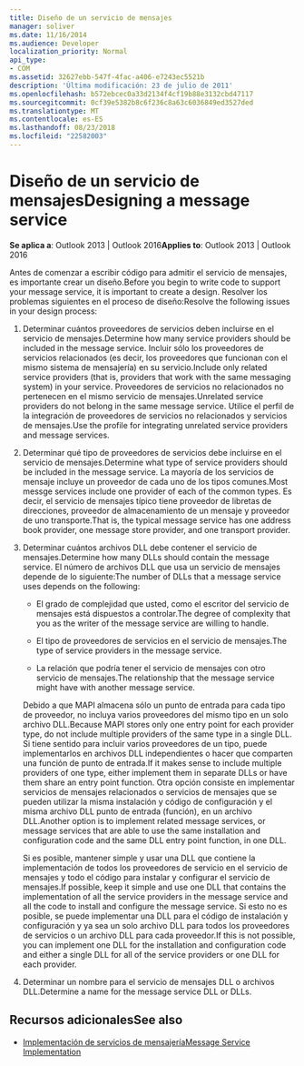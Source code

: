 ```yaml
---
title: Diseño de un servicio de mensajes
manager: soliver
ms.date: 11/16/2014
ms.audience: Developer
localization_priority: Normal
api_type:
- COM
ms.assetid: 32627ebb-547f-4fac-a406-e7243ec5521b
description: 'Última modificación: 23 de julio de 2011'
ms.openlocfilehash: b572ebcec0a33d2134f4cf19b88e3132cbd47117
ms.sourcegitcommit: 0cf39e5382b8c6f236c8a63c6036849ed3527ded
ms.translationtype: MT
ms.contentlocale: es-ES
ms.lasthandoff: 08/23/2018
ms.locfileid: "22582003"
---
```

# <a name="designing-a-message-service"></a><span data-ttu-id="1fa08-103">Diseño de un servicio de mensajes</span><span class="sxs-lookup"><span data-stu-id="1fa08-103">Designing a message service</span></span>

<span data-ttu-id="1fa08-104">**Se aplica a**: Outlook 2013 | Outlook 2016</span><span class="sxs-lookup"><span data-stu-id="1fa08-104">**Applies to**: Outlook 2013 | Outlook 2016</span></span> 
  
<span data-ttu-id="1fa08-105">Antes de comenzar a escribir código para admitir el servicio de mensajes, es importante crear un diseño.</span><span class="sxs-lookup"><span data-stu-id="1fa08-105">Before you begin to write code to support your message service, it is important to create a design.</span></span> <span data-ttu-id="1fa08-106">Resolver los problemas siguientes en el proceso de diseño:</span><span class="sxs-lookup"><span data-stu-id="1fa08-106">Resolve the following issues in your design process:</span></span>
  
1. <span data-ttu-id="1fa08-107">Determinar cuántos proveedores de servicios deben incluirse en el servicio de mensajes.</span><span class="sxs-lookup"><span data-stu-id="1fa08-107">Determine how many service providers should be included in the message service.</span></span> <span data-ttu-id="1fa08-108">Incluir sólo los proveedores de servicios relacionados (es decir, los proveedores que funcionan con el mismo sistema de mensajería) en su servicio.</span><span class="sxs-lookup"><span data-stu-id="1fa08-108">Include only related service providers (that is, providers that work with the same messaging system) in your service.</span></span> <span data-ttu-id="1fa08-109">Proveedores de servicios no relacionados no pertenecen en el mismo servicio de mensajes.</span><span class="sxs-lookup"><span data-stu-id="1fa08-109">Unrelated service providers do not belong in the same message service.</span></span> <span data-ttu-id="1fa08-110">Utilice el perfil de la integración de proveedores de servicios no relacionados y servicios de mensajes.</span><span class="sxs-lookup"><span data-stu-id="1fa08-110">Use the profile for integrating unrelated service providers and message services.</span></span>
    
2. <span data-ttu-id="1fa08-111">Determinar qué tipo de proveedores de servicios debe incluirse en el servicio de mensajes.</span><span class="sxs-lookup"><span data-stu-id="1fa08-111">Determine what type of service providers should be included in the message service.</span></span> <span data-ttu-id="1fa08-112">La mayoría de los servicios de mensaje incluye un proveedor de cada uno de los tipos comunes.</span><span class="sxs-lookup"><span data-stu-id="1fa08-112">Most messge services include one provider of each of the common types.</span></span> <span data-ttu-id="1fa08-113">Es decir, el servicio de mensajes típico tiene proveedor de libretas de direcciones, proveedor de almacenamiento de un mensaje y proveedor de uno transporte.</span><span class="sxs-lookup"><span data-stu-id="1fa08-113">That is, the typical message service has one address book provider, one message store provider, and one transport provider.</span></span>
    
3. <span data-ttu-id="1fa08-114">Determinar cuántos archivos DLL debe contener el servicio de mensajes.</span><span class="sxs-lookup"><span data-stu-id="1fa08-114">Determine how many DLLs should contain the message service.</span></span> <span data-ttu-id="1fa08-115">El número de archivos DLL que usa un servicio de mensajes depende de lo siguiente:</span><span class="sxs-lookup"><span data-stu-id="1fa08-115">The number of DLLs that a message service uses depends on the following:</span></span>
    
   - <span data-ttu-id="1fa08-116">El grado de complejidad que usted, como el escritor del servicio de mensajes está dispuestos a controlar.</span><span class="sxs-lookup"><span data-stu-id="1fa08-116">The degree of complexity that you as the writer of the message service are willing to handle.</span></span>
    
   - <span data-ttu-id="1fa08-117">El tipo de proveedores de servicios en el servicio de mensajes.</span><span class="sxs-lookup"><span data-stu-id="1fa08-117">The type of service providers in the message service.</span></span>
    
   - <span data-ttu-id="1fa08-118">La relación que podría tener el servicio de mensajes con otro servicio de mensajes.</span><span class="sxs-lookup"><span data-stu-id="1fa08-118">The relationship that the message service might have with another message service.</span></span>
    
   <span data-ttu-id="1fa08-119">Debido a que MAPI almacena sólo un punto de entrada para cada tipo de proveedor, no incluya varios proveedores del mismo tipo en un solo archivo DLL.</span><span class="sxs-lookup"><span data-stu-id="1fa08-119">Because MAPI stores only one entry point for each provider type, do not include multiple providers of the same type in a single DLL.</span></span> <span data-ttu-id="1fa08-120">Si tiene sentido para incluir varios proveedores de un tipo, puede implementarlos en archivos DLL independientes o hacer que comparten una función de punto de entrada.</span><span class="sxs-lookup"><span data-stu-id="1fa08-120">If it makes sense to include multiple providers of one type, either implement them in separate DLLs or have them share an entry point function.</span></span> <span data-ttu-id="1fa08-121">Otra opción consiste en implementar servicios de mensajes relacionados o servicios de mensajes que se pueden utilizar la misma instalación y código de configuración y el misma archivo DLL punto de entrada (función), en un archivo DLL.</span><span class="sxs-lookup"><span data-stu-id="1fa08-121">Another option is to implement related message services, or message services that are able to use the same installation and configuration code and the same DLL entry point function, in one DLL.</span></span>
    
   <span data-ttu-id="1fa08-122">Si es posible, mantener simple y usar una DLL que contiene la implementación de todos los proveedores de servicio en el servicio de mensajes y todo el código para instalar y configurar el servicio de mensajes.</span><span class="sxs-lookup"><span data-stu-id="1fa08-122">If possible, keep it simple and use one DLL that contains the implementation of all the service providers in the message service and all the code to install and configure the message service.</span></span> <span data-ttu-id="1fa08-123">Si esto no es posible, se puede implementar una DLL para el código de instalación y configuración y ya sea un solo archivo DLL para todos los proveedores de servicios o un archivo DLL para cada proveedor.</span><span class="sxs-lookup"><span data-stu-id="1fa08-123">If this is not possible, you can implement one DLL for the installation and configuration code and either a single DLL for all of the service providers or one DLL for each provider.</span></span>
    
4. <span data-ttu-id="1fa08-124">Determinar un nombre para el servicio de mensajes DLL o archivos DLL.</span><span class="sxs-lookup"><span data-stu-id="1fa08-124">Determine a name for the message service DLL or DLLs.</span></span> 
    
## <a name="see-also"></a><span data-ttu-id="1fa08-125">Recursos adicionales</span><span class="sxs-lookup"><span data-stu-id="1fa08-125">See also</span></span>

- [<span data-ttu-id="1fa08-126">Implementación de servicios de mensajería</span><span class="sxs-lookup"><span data-stu-id="1fa08-126">Message Service Implementation</span></span>](message-service-implementation.md)

